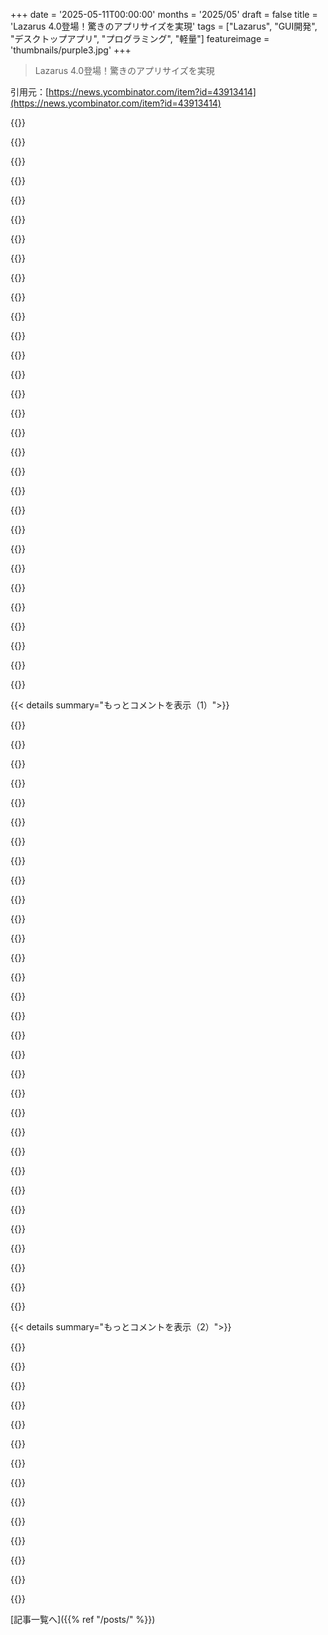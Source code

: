 +++
date = '2025-05-11T00:00:00'
months = '2025/05'
draft = false
title = 'Lazarus 4.0登場！驚きのアプリサイズを実現'
tags = ["Lazarus", "GUI開発", "デスクトップアプリ", "プログラミング", "軽量"]
featureimage = 'thumbnails/purple3.jpg'
+++

> Lazarus 4.0登場！驚きのアプリサイズを実現

引用元：[https://news.ycombinator.com/item?id=43913414](https://news.ycombinator.com/item?id=43913414)




{{<matomeQuote body="一番いいとこはさ、hello, worldのGUIアプリ（テキストボックスとボタンがあって、メッセージボックスが出るダイアログね）がWin32でだいたい2.5 Mbってこと。2000年頃は500 Kbくらいだったけど、200 MbもあるElectronのhello worldから見たら全然小さいよね。" userName="int_19h" createdAt="2025/05/11 09:37:12" color="#ff33a1">}}




{{<matomeQuote body="Python QtアプリでSQLiteから大量データ読み込むと遅くて困ってるんだ。C++やRustだと問題ないんだけど、RustにはいいQtバインディングがない。<br>QV/HBoxLayoutとか標準的な機能使ってて、filesystemやSQLite操作、ogg再生もしてる。KDEとかとの連携が好きでQt使ってるんだけど、何かいい選択肢ないかな？" userName="dotancohen" createdAt="2025/05/11 14:29:51" color="">}}




{{<matomeQuote body="僕にとって一番いいところは、シングルファイルの実行ファイルになることだよ。去年、これだけのためにPascalで何か作ってみたんだ。他の言語でもやろうとしたんだけど、なんか変な、手間のかかる、たまに実験的な手順なしにはシングルファイル化できるモダンなツールが見つからなかったんだよね。" userName="scotty79" createdAt="2025/05/11 12:00:56" color="#ff5733">}}




{{<matomeQuote body="．NETでも_dotnet publish_使えば、必要なフレームワーク込みでも無しでも、自己完結型の実行ファイルは結構簡単に作れるよ。でも、やっぱり比較するとサイズは大きくなるけどね。" userName="nanoxide" createdAt="2025/05/11 14:06:45" color="">}}




{{<matomeQuote body="コメント3317の人向け。<br>Qtと他言語の組み合わせで検索した結果だよ。Qtバインディングのリンクいくつか見つけた。<br>Go: https://github.com/mappu/miqt<br>Java: https://github.com/OmixVisualization/qtjambi<br>Nim: https://github.com/jerous86/nimqt<br>もう一つ https://github.com/seaqt/nim-seaqt<br>Zig: https://github.com/rcalixte/libqt6zig" userName="rc00" createdAt="2025/05/11 17:45:24" color="#ff5733">}}




{{<matomeQuote body="ありがとう。JavaがPythonよりパフォーマンスで優れてるとは思わないんだよね。他の言語も同じで、多分C++やRustほどのパフォーマンスは出ないだろうな。でも、学術的な興味だけでも試してみる価値はあると思うよ。ありがとう。" userName="dotancohen" createdAt="2025/05/12 01:32:25" color="">}}




{{<matomeQuote body="JITで動くバイナリなら、/p:PublishTrimmed=trueを適用するのが一番だよ。これ（時々すごく）サイズを小さくしてくれるんだ。最近のAvaloniaUIとかWinUI 3で書かれたアプリは、NativeAOTでコンパイルできて、これでサイズもメモリ使用量もさらに減らせるよ。" userName="neonsunset" createdAt="2025/05/11 14:28:08" color="">}}




{{<matomeQuote body="ダークテーマに対応してる？あとシステムのテーマと同期するのかな？" userName="dist-epoch" createdAt="2025/05/11 10:40:16" color="">}}




{{<matomeQuote body="昔さ、これ1mb以下にできた記憶があるよ。upxみたいなちょっとした調整は必要だったけど、そんな難しくはなかったな。Lazarusってデスクトップアプリ作る上でのゴールドスタンダードになるべきだったと思うんだ。僕が試した他の解決策はどれも、ライセンスとか全体のコスト、実行ファイルのサイズとリソース使用量、非ネイティブコンポーネント、余分な依存関係とか、どれかで劣ってたからね。" userName="spapas82" createdAt="2025/05/11 10:13:33" color="#785bff">}}




{{<matomeQuote body="もっと一般的な話なんだけど、マルチプラットフォーム向けで、簡単なアプリでもバイナリが小さくて、ツール自体も軽い開発ツールって他にある？<br>もしかしたら僕だけかもだけど、Android Studioとか入れたらhello-world作る前にディスク30 GBも食われちゃって。<br>ツールが複数でもいいから、（a）ツールもバイナリも軽い、（b）開発環境は一つのプラットフォームで済む、この条件を満たすツールを探してるんだ。（今はWindows）。何か知ってる？" userName="alok-g" createdAt="2025/05/11 12:22:50" color="">}}




{{<matomeQuote body="残念ながら、LazarusのネックはPascal言語だと思うんだ。他の言語と比べても全然引けを取らない優秀な言語なのに、廃れてるってイメージが残念だよね。Wirth氏の言語よりC familyの言語が主流になっちゃったのは惜しいな。Pascalの優れた文字列処理だけでも、数えきれないほどのセキュリティの穴を防げたはずなのに。" userName="dlachausse" createdAt="2025/05/11 16:15:02" color="#785bff">}}




{{<matomeQuote body="Win32バックエンドだと無理だね。そっちのウィジェット自体にそういう概念がないから。Qtバックエンドならできるはずだけど（でも、もちろん大量のQt DLLが必要になるけどね）。" userName="int_19h" createdAt="2025/05/11 11:02:05" color="#ff5733">}}




{{<matomeQuote body="WinFormとか、もしかしたらGTKとかでも、だいたい同じことできないの？" userName="mrweasel" createdAt="2025/05/11 10:04:15" color="">}}




{{<matomeQuote body="でももしwindowsじゃなくてウェブをターゲットプラットフォームにするなら、ブラウザが動くどこでも使えるたった53バイトで済むよ。＜input type=”button” onclick=”alert(’hello world’)” ／＞" userName="lukan" createdAt="2025/05/12 09:42:47" color="">}}




{{<matomeQuote body="JavaはPythonよりずっと速いし、OracleのJITコンパイラは最高峰だよ。でも、データグリッドに大量の行を表示するみたいなGUIタスクは、言語選びより仮想化やページネーションが解決策になることが多いよ。UX改善のために、バックグラウンドでデータを先読みするのもコツだね。" userName="int_19h" createdAt="2025/05/12 03:00:21" color="">}}




{{<matomeQuote body="GUIアプリでdotnetを選ぶと大変なことになるよ。WPFみたいに昔の決定版でも未解決バグだらけ。Delphi/VCLは20年前から変わらず、開発速度やパフォーマンスでMicrosoftのものを圧倒してる。これはLazarus/LCLにも当てはまることだよ。" userName="maneki-neko" createdAt="2025/05/11 15:58:22" color="#38d3d3">}}




{{<matomeQuote body="Windowsのウィジェットって、Windows上でダークモード対応してないの？" userName="api" createdAt="2025/05/11 12:12:17" color="">}}




{{<matomeQuote body="100%素晴らしいアドバイスだけど、Avalonia, Uno, WPF, Windows Forms, WinUI 3.0を使うのは、Microsoft社員の場合だけにしといた方が本当に良いよ。見てよ、このリンク先。" userName="pjmlp" createdAt="2025/05/11 16:17:27" color="#ff5c5c">}}




{{<matomeQuote body="うん、まさにそれをやってたんだ．ありがとう．一つ知りたいのは、実際のレコード数より多く読み込まれてるように見せるために、スクロールバーのサイズをどう調整すればいいかってことなんだ．" userName="dotancohen" createdAt="2025/05/12 03:34:28" color="">}}




{{<matomeQuote body="2.5 MBはLCLのほとんどの部分だよ．プログラムが複雑になってもサイズ増加は最小限さ．例えば、Dadroit JSON Viewer EXEは複雑なtree viewsやJSON handling、networkingとかがあるのに6 MB以下だよ．<br>ちなみに、Windows上の空っぽのCLI EXEは50KB以下だよ．" userName="Peter5" createdAt="2025/05/11 13:34:14" color="#ff5733">}}




{{<matomeQuote body="https://areweguiyet.com/<br>あと、C++で同じような機能試した？色々な実装は比較してないけど、SQLite DBをQt（C++）で読んでるアプリ使ってると、DBに触るたび結構もっさりするんだよね．もしかしたら、値をdictに保存して、必要な時だけsqliteから読み書きするといいかもね．pythonのdictはすごく速いよ．" userName="jpc0" createdAt="2025/05/11 15:27:45" color="">}}




{{<matomeQuote body="＞ シンプルなアプリなら比較的小さなバイナリを生成Javaは巨大なruntimeをインストールする必要があるか、Jlinkみたいなのを使ってもGUIアプリにはまだすごく大きなバイナリになっちゃうのが問題なんだ．<br>grandparentが求めてるものに一番近いLazarusの代替はwxWidgetsだと思うよ．https://wxwidgets.org/" userName="dlachausse" createdAt="2025/05/11 16:25:24" color="#ff33a1">}}




{{<matomeQuote body="WinFormsを使えばもっとずっとうまくやれるよ．Windowsに.NET自体が入ってるからアプリはそれを頼れるし、C#がnative codeじゃなくてbytecodeにコンパイルされるからってのも大きいね（だから正確には公平な比較じゃないけど）．とにかく、C#/WinFormsでの同じhello world GUIアプリは〜11 Kbだよ．<br>Gtkだとそうはいかないな．Win32をラップするんじゃなくて、全てのwidgetを自分で実装してるから、どうしても大きくなっちゃう．それに、statically linkingするのは結構大変だし（AFAIK Gtk 4ではもうサポートされてないはず）．" userName="int_19h" createdAt="2025/05/11 10:50:55" color="#45d325">}}




{{<matomeQuote body="それは結構なサイズだね．Lazarusの詳しいことは知らないけど、これは典型的にstatic linkingで、何でもかんでも全部一つのbinaryに詰め込んでるって感じだね！クロスプラットフォームのruntime全部とか、GUI assets、metadataとか．もしかしたら、fat debug buildって可能性もあるかな．" userName="csmpltn" createdAt="2025/05/11 10:27:18" color="">}}




{{<matomeQuote body="＞ 君の〜200 MbのElectron hello worldとはまだ程遠いね．<br>packaged web appsだけど、もし可能ならsystem native web viewsを使おうとするプロジェクト、例えばWailsみたいなのはすごくいいと思うんだ（https://wails.io/）．例えばWindowsならWebview2を使うから、自分で丸ごとChromiumをpackageしなくて済むんだ．<br>distribution sizesがどう変わるかの比較がここにあるよ（https://github.com/Elanis/web-to-desktop-framework-compariso...）．Wailsは特にTauriみたいなのよりビルドもずっと速いんだ．<br>それはそれとして、もっとnative softwareが出てきてほしいな、あるいはLCLみたいにWin32, GTK, Qtとか、利用可能なものをターゲットにできるものとか．確かに、たくさんのプラットフォームで利用可能で、どこでも同じように動くcomponentを書くのは開発者にとって大変だけど、それでもその努力は素晴らしいと思うよ．だって、Wailsみたいな上のソリューションは、memory usageやCPU cyclesに関しては何もしてくれないのに対して、native GUI softwareはすごくインタラクティブにしようとしない大抵のアプリにはより良いからね．<br>もしLazarus/Pascalにもっと活発なecosystemがあるように見えたら、もっと使ってるかもしれないな．今だと、webappsのSpring Bootとか、あるいはclient softwareでのWeb APIsのconsume、OAuth2/OIDC/JWTの扱いとか、そういうもののequivalentが何なのか全然分からないんだよね．mORMot 2が一番近いのかもしれないけど？" userName="KronisLV" createdAt="2025/05/12 09:36:55" color="#ff5c5c">}}




{{<matomeQuote body="LazarusとOpen Pascalって楽しいんだよ！でもさ、ドキュメントの状態見ると頭おかしくなりそう。wikiはもう使えなくして、ちゃんとしたドキュメントサイトにするべき。あれ見るとマジ萎えるわ。ウェブサイト全体も正直SWAGサイトみたいだし。”SWAGはTurbo Pascal/Borland Pascalと初期Delphiのヒント集で今のObject Pascalにも応用できるけど、古いのも多い…”<br>こんなの見せられたら新しいユーザーはドン引きだよ。競争なんか無理だろ？" userName="speakspokespok" createdAt="2025/05/11 09:43:27" color="#38d3d3">}}




{{<matomeQuote body="”萎える”って言ってたけど、もしかして削除したいwikiってこれ？ https://wiki.freepascal.org/<br>これ、全然問題なくなくない？むしろ情報いっぱいあって良いじゃん。最近よく見る”全部一つのページに詰め込んだドキュメント”よりずっとマシだと思うけど。具体的にどこがダメで、なんで一から作り直さなきゃいけないの？" userName="CaptainOfCoit" createdAt="2025/05/11 10:27:22" color="">}}




{{<matomeQuote body="wikiには中途半端だったり、古かったり、全然役に立たない記事が多いんだよ。”wikiをドキュメント代わりに使う”ってありがちな問題そのもの。専門家がしっかり作るんじゃなくて、適当な意見が千個集まっちゃった感じ。良い情報もあるけど、正直”ダメな情報”の方が圧倒的に多いと思う。" userName="chungy" createdAt="2025/05/11 22:11:11" color="#785bff">}}




{{<matomeQuote body="新規ユーザー視点だとドキュメントはマジ混乱するって話。FreepascalとかLazarusって聞いても、公式サイト行ってもリンクがいっぱいあって、どこから始めていいか全く分かんない。Go言語みたいに整理されてないとやる気なくす。他の人も言う通り、ドキュメントは古くて分かりにくいのが問題だよ。見た目が大事ってこと。" userName="speakspokespok" createdAt="2025/05/12 02:48:56" color="#ff5733">}}




{{<matomeQuote body="”ドキュメントの状態見ると頭おかしくなりそう”って話、俺のリリース記事でも書いたんだよ。これね → https://www.theregister.com/2025/05/09/new_lazarus_4/" userName="lproven" createdAt="2025/05/11 10:46:09" color="">}}




{{< details summary="もっとコメントを表示（1）">}}

{{<matomeQuote body="その記事から関連ありそうな部分、これしか見つけられなかったんだけど：<br>”FreePascalプロジェクト全体について、ドキュメントに批判が見られる。量はかなりあるのだが：FPCマニュアルが8冊、 Lazarusドキュメントも複数言語で lengthy。有料のチュートリアルe-bookもある。”<br>ってことは、批判ってドキュメントが多すぎるってこと？しかも長い上に、複数言語で手に入るってことまで文句言ってるの？" userName="CaptainOfCoit" createdAt="2025/05/11 11:42:08" color="">}}




{{<matomeQuote body="いやいや。君、発言の繋げ方が間違ってるぞ。批判してる人は多い；ドキュメント自体はある、しかも山ほど。これ、”AだからBだ”って話じゃないんだよ。2つの別の事実を言ってるだけ。”ドキュメントはイマイチだ。”と”ドキュメントはある、いっぱい。”ってこと。つまり、ドキュメントはあるし大量にあるけど、質が良くないって話。具体的には、索引とか相互参照がダメダメらしい。ドキュメントが多すぎても、整理されてなきゃ少ないのと同じくらいタチ悪いんだよ。" userName="lproven" createdAt="2025/05/12 09:20:19" color="#38d3d3">}}




{{<matomeQuote body="質問の仕方が間違ってるって？へー、すごい著者様みたいですね。私はドキュメントが何でダメなのか聞いて、例を一つ出しただけなんだけど。アンタ、”No”だけで済ませることもできたのに、代わりに何？’言葉のサラダ’？’索引とか相互参照が悪いって人から聞いた。それについてはXって理由で賛成/反対だな’って返すだけで普通の会話ができたのにさ。ネット上の適当なコメント相手に、全然関係ない理屈で説教しようとしないでくれよ。もっと人間らしくなれって。" userName="CaptainOfCoit" createdAt="2025/05/12 11:14:46" color="">}}




{{<matomeQuote body="1年くらい前にLazarusのドキュメント使うのやめたんだ。AI（実際のドキュメントで学習してるみたい）にプロンプト出す方が楽で速くなったからね。あと，個人的にはAIってPascalのコード生成でも結構いい結果出してくれると思うな。" userName="boznz" createdAt="2025/05/12 03:22:44" color="">}}




{{<matomeQuote body="どのAI？僕の経験だとPascalコード生成はひどいよ。意味不明な構文とかでっち上げの名前とか。”hello， world”も怪しい。Pythonは結構 decentなのに。Pascalはオンラインでの情報が少ないからかな。今も人気だけど，書かれたコードの多くは公開されてないんだ。" userName="chungy" createdAt="2025/05/12 14:44:50" color="#38d3d3">}}




{{<matomeQuote body="主な問題は，AIが古かったりサポートされてないパッケージを使おうとすることが多いってこと。でも，古いコンポーネントやユニットを使わないでって頼むだけで，ほとんどのことができるベースラインをくれるよ。Gemini 2.5を使ったのが最後だけど，すごく古いOLEベースのSCADAシステムのインターフェースを生成するために使ったんだ。生成されたベースコードは，インターフェースの読み書きにほとんど手直しが必要なかったよ。" userName="boznz" createdAt="2025/05/12 19:37:24" color="#ff5c5c">}}




{{<matomeQuote body="私も！クライアント向けにLazarus 3（もちろんPascalで）で作ったソフトウェアを本番運用してるんだけど，みんなGUIの”Windows feel”が気に入ってるよ。<br>LinuxにはGambas ［1］ っていうのがあって，LazarusのBasic版みたいな感じ。［1］" userName="nicoloren" createdAt="2025/05/12 06:53:28" color="">}}




{{<matomeQuote body="クライアントがVB6で本番運用してた古いソフトで困ってたんだけど，Lazarusアプリに置き換えたら，もう10年問題なく動いてるよ。" userName="major505" createdAt="2025/05/12 11:13:20" color="">}}




{{<matomeQuote body="ALGOLからPascalやCがどう派生したかの歴史を解説。ALGOL-60→ALGOL-X（却下）→ALGOL-68（ALGOL終了），ALGOL-W→Pascal。もう一つの派生はALGOL-60→CPL→BCPL（TRIPOS，AmigaOS）→B→Cの流れ。" userName="lproven" createdAt="2025/05/12 09:17:11" color="#785bff">}}




{{<matomeQuote body="そういえば、Jeff Duntemannが”FreePascal from Square One”の新しいの出したよ、無料PDFだよ<br>https://www.contrapositivediary.com/?p=5399" userName="marttt" createdAt="2025/05/11 08:34:12" color="">}}




{{<matomeQuote body="これ、コンピュータープログラミングがどういうものか学ぶのに最高の入門書の一つだと思うんだ．たとえPascalみたいな言語が好みじゃなくても、ぜひチェックしてみてほしいね．" userName="c0l0" createdAt="2025/05/11 09:14:55" color="">}}




{{<matomeQuote body="＞関数から値を返すには、魔法のResult変数に何か代入するんだ．ローカル変数みたいに自由に読み書きできるよ．<br>その魔法変数スタイルと、VBScriptみたいに関数名に代入するのと、どっちが分かりやすいか悩むな．魔法変数の方がリファクタリングでいじる行数が減るかもね．<br>golangの`func Doit() (result int, err error)`っていう構文も、ちょっと複雑な気分になるんだ．別のプラットフォームの言葉を借りるなら、”一つのことをやる方法は一つだけあるべき”だよね．" userName="mdaniel" createdAt="2025/05/11 07:07:28" color="#38d3d3">}}




{{<matomeQuote body="俺も他の言語でよく`result`を戻り値として使うんだ、たぶん25年前にDelphiで覚えたからかな．他の言語だと自動で戻り値にならないから`return result`とか必要だけど、意図はめちゃくちゃ分かりやすいでしょ．だからそれだけで好きだよ．" userName="regularfry" createdAt="2025/05/11 10:54:30" color="">}}




{{<matomeQuote body="Resultの方が分かりやすいのは、Pascalだと他の文脈で関数名だけ書くと引数なしの関数呼び出しになっちゃうからなんだ．例えばこんな感じ：<br>type PInteger = ＾Integer；<br><br>  var X： Integer；<br><br>  function Foo： PInteger；<br>  begin<br>    Foo ：= ＠X；<br>    Foo＾ ：= 123；<br>  end； <br><br>最初の代入は魔法のResult変数へのだけど、二番目は自分自身を再帰呼び出しして、返ってきたポインタを逆参照して代入してる．技術的には曖昧じゃないけど（C++と違って代入の左辺に裸の関数呼び出しは書けないから）、人間には分かりにくいよね．Resultならそういう問題はもちろんないし、たぶんDelphiが最初からこれを入れた理由はその辺だろうね．" userName="int_19h" createdAt="2025/05/11 09:27:20" color="#ff5c5c">}}




{{<matomeQuote body="＞どっちが分かりやすいか悩んでる<br>関数名への代入は”古いスタイル”のPascalなんだよ．Free Pascalでもまだサポートしてるけど、コンパイラは警告出すようになってるんだ！" userName="chungy" createdAt="2025/05/11 07:35:24" color="">}}




{{<matomeQuote body="＞golangの複数戻り値構文も好きじゃない<br>あれって、匿名タプルが代入時に自動分解されてるのと基本的には同じじゃないの？" userName="kgeist" createdAt="2025/05/11 07:17:54" color="">}}




{{<matomeQuote body="いや、正確には違うね．<br>タプル全体を変数に入れられないからさ．" userName="throw-the-towel" createdAt="2025/05/11 08:00:20" color="">}}




{{<matomeQuote body="Golangの戻り値に名前つけるやつ、初心者には「あれ？この変数名どこから？」ってなるよね。呼び出し元データじゃないシンボル名なら尚更だよ。Google的には必要だったんだろうけど、個人的には分かりにくいだけかな。ローカル変数作るのに困るプログラマー見たことないし、AIが仕事奪う今じゃ余計に無用でしょ。<br>＞匿名タプルを代入時に自動で分解してるのとほぼ一緒？<br>コメント見て気づいたんだけど、この名前って、シグネチャだけど実装詳細だって誤解する人もいそう（コード例は省略）。<br>Golangで未使用変数でもコンパイルエラーにならない珍しい例だって気づいたよ（別のコード例も省略）。もう、ますます嫌いになったわ。" userName="mdaniel" createdAt="2025/05/11 16:06:46" color="#38d3d3">}}




{{<matomeQuote body="コードを一瞬で読むには、分かりやすい変数名とかreturnキーワードの方が断然楽だね、個人的には。" userName="ysleepy" createdAt="2025/05/11 07:28:16" color="">}}




{{<matomeQuote body="DelphiとFreePascalでも両方できるよ。組み込みプロシージャのExit(X)はC言語のreturnと同じ感じ。" userName="int_19h" createdAt="2025/05/11 09:35:15" color="">}}




{{<matomeQuote body="同時にHomebrewで非推奨になったみたいね［1］参照。主流でこの問題に対応してくれるといいな。［1］ https://github.com/Homebrew/homebrew-cask/pull/199559" userName="xvilka" createdAt="2025/05/11 11:12:14" color="">}}




{{<matomeQuote body="Lazarus/Free Pascalはちょっとだけ触ったことあるけど、慣れない点もあったなぁ。また触ってみるのも良いかもね。過去に役立ったこといくつか書いとくわ：fpcdeluxeはfpcとlazarusのビルドインストールに便利、anchordockingdsgnってプラグインでフローティングウィンドウを一つにまとめられる。4.0でそれがデフォルトになってると良いんだけどな。Castle Engine Pascal tutorialも結構良かったよ（ここにある別のスレッドで言及されてた）。<br>（追記：プラグインについて、fpcdeluxeにウィンドウを全部ドックするオプションがあるの見つけたよ−だから最初からそのプラグイン組み込めるね）。" userName="bigpeopleareold" createdAt="2025/05/11 12:47:03" color="#ff33a1">}}




{{<matomeQuote body="fpcupdeluxeは特定のバージョンとかクロスコンパイルしたい時にすごく良いよ。安定版が欲しいだけなら、セットアップをダウンロードすれば良いよ。このバージョンではドックされたIDEがデフォルトのオプションだよ。" userName="Peter5" createdAt="2025/05/11 13:36:11" color="">}}




{{<matomeQuote body="Lazarusが何に基づいているか、公式サイトだけだと分からなさすぎたよ。どこかの適当な投稿で「Lazarus IDE」って書いてあったからようやく分かったんだ。" userName="ramon156" createdAt="2025/05/11 11:11:06" color="">}}




{{<matomeQuote body="コミュニティフォーラムのことかな？「公式サイト」へのリンクは左のサイドバーにあるよ。" userName="nopcode" createdAt="2025/05/11 14:29:01" color="">}}




{{<matomeQuote body="LazarusとFPC、デプロイが難しいみたいで残念だね。オープンソースだし仕方ないけどさ。でもLazarusとFPCは素晴らしいプロジェクトだよ。LazarusみたいにGUIアプリ作る簡単な代替、他に知らないんだよね。今Macで試したけど、動かすのにハードルあった。残念だよ、良い選択肢なのに。" userName="rantingdemon" createdAt="2025/05/11 12:37:07" color="#785bff">}}




{{<matomeQuote body="その問題は経験ないな。Raspberry Pi Zero WでもLazarus動かしたことあるよ、遅かったけど実際動いたんだ。Macにどんなハードルがあるか分からないけど、WindowsとかLinuxじゃ簡単だよ。" userName="mikewarot" createdAt="2025/05/11 17:35:14" color="">}}




{{<matomeQuote body="試してみたけど、Lazarus 2よりLazarus 4の方が断然使いやすいね．" userName="lproven" createdAt="2025/05/12 09:21:25" color="">}}




{{<matomeQuote body="リリース告知にはさ、製品が何かって説明もいつも含めてくれると助かるんだけどね．＞LazarusはDelphiと互換性のあるクロスプラットフォームのRAD向けIDEだよ．色んなコンポーネントがあって、グラフィカルなフォームデザイナーで複雑なGUIも簡単に作れるんだ．" userName="colechristensen" createdAt="2025/05/11 06:29:14" color="#ff5c5c">}}




{{<matomeQuote body="Delphiは知ってるけど、Lazarusは今初めて知ったんだよね．きっと他にも俺みたいな人いるはず．Delphiの説明はいいとしてさ，でも全部の言語の全部のIDE知ってるわけじゃないじゃん．一句説明加えても損はないでしょ．上のコメント見てなかったら、またDelphi使うときにLazarusなんて選択肢に全く入らなかったよ．" userName="Timon3" createdAt="2025/05/11 08:37:46" color="#ff5c5c">}}

{{</details>}}




{{< details summary="もっとコメントを表示（2）">}}

{{<matomeQuote body="vc++があれば、オープンソース版を探してgccとかclangに行き着くでしょ？Windowsがあれば、代替は何かなって調べてlinuxとかopenbsdとかについてちょっと学ぶでしょ．少なくとも俺はそう思ってたんだ．それは理にかなってると思うよ．" userName="nurettin" createdAt="2025/05/12 12:54:24" color="">}}




{{<matomeQuote body="まあ、Delphi IDE探せばLazarusは見つかるだろうけどさ、教えてよ：利点は何なの？フォーラムの投稿で数バイト節約になるだけじゃん．それ以外に何があるの？エコシステム外の人が告知ポストから大して情報得られないせいで、エリート意識を感じる以外に．門番やってるようにしか見えないんだよね．本来使われるべき文脈でプロジェクトを知る人が減るだけじゃん．それって完全にマイナスに見えるんだけど．プラスは何？" userName="Timon3" createdAt="2025/05/12 16:42:07" color="#45d325">}}




{{<matomeQuote body="メリットは明らかだと思ってたんだけど、年齢や文化の違いがあるのかも．リサーチ力と忍耐力を鍛えるのは良いことだよ．全てのHNの投稿が製品紹介であるべき、みたいな文句は違うと思う．RTFM＆RTFSの文化で育ったから（それが最高だったんだ！），たぶん俺たちの違いは永遠に埋まらないかもしれないな．" userName="nurettin" createdAt="2025/05/13 04:04:20" color="">}}




{{<matomeQuote body="SPA以外にも存在するってことに驚いてた奴（フルページリロードマジックの件ね）の話読んでから、CSの歴史とか全く文脈も知識もない、もっと若い人がこの分野にはいるんだなって気づいたんだ．だから、LazarusとかDelphiを知らない人がいても全然ありえる話だよ．" userName="integricho" createdAt="2025/05/11 07:14:02" color="#785bff">}}




{{<matomeQuote body="それならさ、もっとたくさんのページとかリンクの裏に情報を隠しちゃえば？そうすればきっと、みんなのそういう力をもっと鍛えるのに、さらに良くなるはずだよね！" userName="Timon3" createdAt="2025/05/13 06:40:53" color="">}}




{{<matomeQuote body="それって、そのIDEに純粋にフォーカスしたフォーラム全体へのリンクじゃん．ドメイン名に名前も入ってるし．なんでそのオーディエンスに説明する必要があるの？彼らは知ってるんだよ．" userName="szszrk" createdAt="2025/05/11 08:57:59" color="#ff5c5c">}}




{{<matomeQuote body="HNに投稿する時って、説明欄とかないんだよね。元のタイトル使うことになってるし、タイトルには文字数制限もあるしさ。それに、たまに怒ったネットの人がコメントしてくるんだよね、投稿者本人だったりもするし。" userName="TiredOfLife" createdAt="2025/05/11 06:39:28" color="">}}




{{<matomeQuote body="毎日さ、1万人が人生で初めてその話題を知るんだって。https://xkcd.com/1053/ これ見てよ。" userName="troupo" createdAt="2025/05/11 07:06:44" color="">}}




{{<matomeQuote body="それは会話としてはすごく良いポイントなんだけど、Lazarus の公式サイトのリリースノートって特定の場所では xkcd の法則は違うと思うな。リリースノート見る人って、Lazarus 知ってるか、Hacker News みたいに興味持って自分で調べる人だからさ。" userName="evidencetamper" createdAt="2025/05/11 07:55:37" color="#45d325">}}




{{<matomeQuote body="こういうのってさ、他の場所でシェアされて、その製品が何かも全然知らない人が見ることになるんだよ。今回、俺が Lazarus でまさにそうだったみたいにね。" userName="colechristensen" createdAt="2025/05/11 17:08:33" color="">}}




{{<matomeQuote body="そしてその日（生まれた日）の最初の優先事項は、良いオープンソースの Object Pascal コンパイラを手に入れること、だね。" userName="anon7725" createdAt="2025/05/11 09:32:40" color="">}}




{{<matomeQuote body="＞ SPA 以外が存在することに驚いた人（フルページリロードの魔法の出来事）について読んだんだけど、それ何？俺知らないんだよね。HN かどっかであったの？" userName="graemep" createdAt="2025/05/11 10:16:07" color="">}}




{{<matomeQuote body="あー、俺の言いたかったこと曖昧だったみたいだね。本当に言いたかったのは、公式サイトにそれを含めるべきだってことだよ。" userName="colechristensen" createdAt="2025/05/11 07:32:25" color="">}}

{{</details>}}



[記事一覧へ]({{% ref "/posts/" %}})

